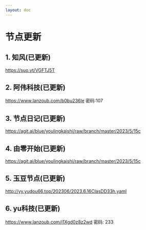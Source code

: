 ```yaml
---
layout: doc
---
```

# 节点更新

## 1. 知风(已更新)

  https://suo.yt/VGFTJ5T

## 2. 阿伟科技(已更新)

  https://www.lanzoub.com/b0bu236le 密码:107

## 3. 节点日记(已更新)

  https://agit.ai/blue/youlingkaishi/raw/branch/master/2023/5/15c

## 4. 由零开始(已更新)

  https://agit.ai/blue/youlingkaishi/raw/branch/master/2023/5/15c

## 5. 玉豆节点(已更新)

  http://yy.yudou66.top/202306/2023.6.16ClasDD33h.yaml
  
## 6. yu科技(已更新)

 https://www.lanzoub.com/i1Xgd0z8z2wd 密码: 233
